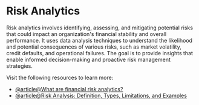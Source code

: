 # Risk Analytics

Risk analytics involves identifying, assessing, and mitigating potential risks that could impact an organization's financial stability and overall performance. It uses data analysis techniques to understand the likelihood and potential consequences of various risks, such as market volatility, credit defaults, and operational failures. The goal is to provide insights that enable informed decision-making and proactive risk management strategies.

Visit the following resources to learn more:

- [@article@What are financial risk analytics?](http://stripe.com/en-es/resources/more/what-are-financial-risk-analytics-what-businesses-need-to-know)
- [@article@Risk Analysis: Definition, Types, Limitations, and Examples](https://www.investopedia.com/terms/r/risk-analysis.asp)